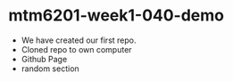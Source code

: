 # mtm6201-week1-040-demo

- We have created our first repo.
- Cloned repo to own computer
- Github Page
- random section
